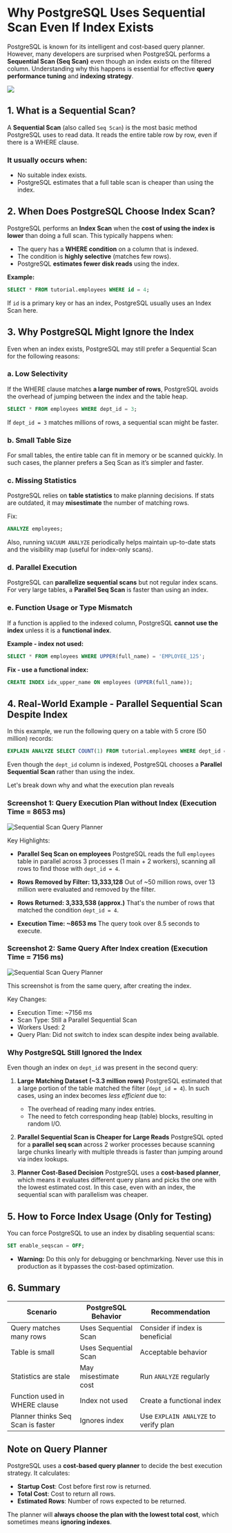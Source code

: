 # Why PostgreSQL Uses Sequential Scan Even If Index Exists

PostgreSQL is known for its intelligent and cost-based query planner. However, many developers are surprised when PostgreSQL performs a **Sequential Scan (Seq Scan)** even though an index exists on the filtered column. Understanding why this happens is essential for effective **query performance tuning** and **indexing strategy**.

[![](https://markdown-videos-api.jorgenkh.no/youtube/A0Z8igAwwdI)](https://youtu.be/A0Z8igAwwdI)

## 1. What is a Sequential Scan?

A **Sequential Scan** (also called `Seq Scan`) is the most basic method PostgreSQL uses to read data. It reads the entire table row by row, even if there is a WHERE clause.

### It usually occurs when:

* No suitable index exists.
* PostgreSQL estimates that a full table scan is cheaper than using the index.

## 2. When Does PostgreSQL Choose Index Scan?

PostgreSQL performs an **Index Scan** when the **cost of using the index is lower** than doing a full scan. This typically happens when:

* The query has a **WHERE condition** on a column that is indexed.
* The condition is **highly selective** (matches few rows).
* PostgreSQL **estimates fewer disk reads** using the index.

**Example:**

```sql
SELECT * FROM tutorial.employees WHERE id = 4;
```

If `id` is a primary key or has an index, PostgreSQL usually uses an Index Scan here.

## 3. Why PostgreSQL Might Ignore the Index

Even when an index exists, PostgreSQL may still prefer a Sequential Scan for the following reasons:

### a. Low Selectivity

If the WHERE clause matches **a large number of rows**, PostgreSQL avoids the overhead of jumping between the index and the table heap.

```sql
SELECT * FROM employees WHERE dept_id = 3;
```

If `dept_id = 3` matches millions of rows, a sequential scan might be faster.

### b. Small Table Size

For small tables, the entire table can fit in memory or be scanned quickly. In such cases, the planner prefers a Seq Scan as it’s simpler and faster.

### c. Missing Statistics

PostgreSQL relies on **table statistics** to make planning decisions. If stats are outdated, it may **misestimate** the number of matching rows.

Fix:

```sql
ANALYZE employees;
```

Also, running `VACUUM ANALYZE` periodically helps maintain up-to-date stats and the visibility map (useful for index-only scans).

### d. Parallel Execution

PostgreSQL can **parallelize sequential scans** but not regular index scans. For very large tables, a **Parallel Seq Scan** is faster than using an index.

### e. Function Usage or Type Mismatch

If a function is applied to the indexed column, PostgreSQL **cannot use the index** unless it is a **functional index**.

**Example - index not used:**

```sql
SELECT * FROM employees WHERE UPPER(full_name) = 'EMPLOYEE_125';
```

**Fix - use a functional index:**

```sql
CREATE INDEX idx_upper_name ON employees (UPPER(full_name));
```

## 4. Real-World Example - Parallel Sequential Scan Despite Index

In this example, we run the following query on a table with 5 crore (50 million) records:

```sql
EXPLAIN ANALYZE SELECT COUNT(1) FROM tutorial.employees WHERE dept_id = 4;
```

Even though the `dept_id` column is indexed, PostgreSQL chooses a **Parallel Sequential Scan** rather than using the index.

Let's break down why and what the execution plan reveals

### Screenshot 1: Query Execution Plan without Index (Execution Time = 8653 ms)
![Sequential Scan Query Planner](https://github.com/nakulmitra/database-postgresql/blob/master/notes/images/Sequential_Scan_Query_Planner_1.png)

Key Highlights:

* **Parallel Seq Scan on employees**
  PostgreSQL reads the full `employees` table in parallel across 3 processes (1 main + 2 workers), scanning all rows to find those with `dept_id = 4`.

* **Rows Removed by Filter: 13,333,128**
  Out of \~50 million rows, over 13 million were evaluated and removed by the filter.

* **Rows Returned: 3,333,538 (approx.)**
  That's the number of rows that matched the condition `dept_id = 4`.

* **Execution Time: \~8653 ms**
  The query took over 8.5 seconds to execute.

### Screenshot 2: Same Query After Index creation (Execution Time = 7156 ms)
![Sequential Scan Query Planner](https://github.com/nakulmitra/database-postgresql/blob/master/notes/images/Index_Scan_Query_Planner_1.png)

This screenshot is from the same query, after creating the index.

Key Changes:

* Execution Time: ~7156 ms
* Scan Type: Still a Parallel Sequential Scan
* Workers Used: 2
* Query Plan: Did not switch to index scan despite index being available.

### Why PostgreSQL Still Ignored the Index

Even though an index on `dept_id` was present in the second query:

1. **Large Matching Dataset (\~3.3 million rows)**
   PostgreSQL estimated that a large portion of the table matched the filter (`dept_id = 4`). In such cases, using an index becomes *less efficient* due to:

   * The overhead of reading many index entries.
   * The need to fetch corresponding heap (table) blocks, resulting in random I/O.

2. **Parallel Sequential Scan is Cheaper for Large Reads**
   PostgreSQL opted for a **parallel seq scan** across 2 worker processes because scanning large chunks linearly with multiple threads is faster than jumping around via index lookups.

3. **Planner Cost-Based Decision**
   PostgreSQL uses a **cost-based planner**, which means it evaluates different query plans and picks the one with the lowest estimated cost. In this case, even with an index, the sequential scan with parallelism was cheaper.

## 5. How to Force Index Usage (Only for Testing)

You can force PostgreSQL to use an index by disabling sequential scans:

```sql
SET enable_seqscan = OFF;
```

* **Warning:** Do this only for debugging or benchmarking. Never use this in production as it bypasses the cost-based optimization.

## 6. Summary

| Scenario                          | PostgreSQL Behavior  | Recommendation                       |
| --------------------------------- | -------------------- | ------------------------------------ |
| Query matches many rows           | Uses Sequential Scan | Consider if index is beneficial      |
| Table is small                    | Uses Sequential Scan | Acceptable behavior                  |
| Statistics are stale              | May misestimate cost | Run `ANALYZE` regularly              |
| Function used in WHERE clause     | Index not used       | Create a functional index            |
| Planner thinks Seq Scan is faster | Ignores index        | Use `EXPLAIN ANALYZE` to verify plan |

## Note on Query Planner

PostgreSQL uses a **cost-based query planner** to decide the best execution strategy. It calculates:

* **Startup Cost**: Cost before first row is returned.
* **Total Cost**: Cost to return all rows.
* **Estimated Rows**: Number of rows expected to be returned.

The planner will **always choose the plan with the lowest total cost**, which sometimes means **ignoring indexes**.